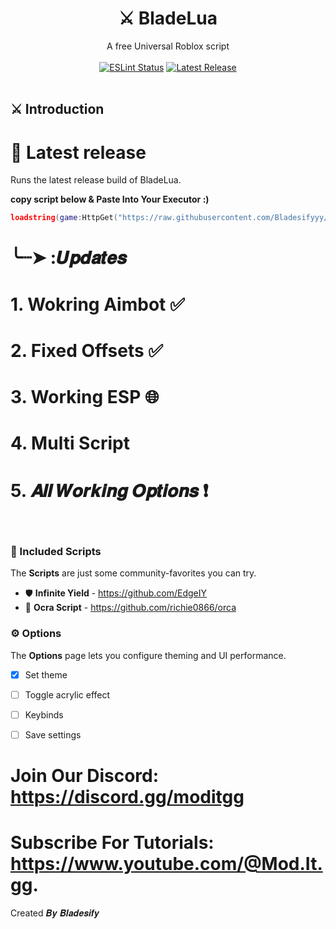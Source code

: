 <h1 align="center">⚔️ BladeLua</h1>
<div align="center">A free Universal Roblox script</div>
<br>
<div align="center">
	<a href="https://github.com/Bladesifyyy"><img src="https://github.com/richie0866/orca/actions/workflows/eslint.yaml/badge.svg" alt="ESLint Status" /></a>
	<a href="https://github.com/Bladesifyyy/BladeLua.main/new/Updates?filename=README.md"><img src="https://img.shields.io/github/v/release/richie0866/orca?include_prereleases" alt="Latest Release" /></a>
</div>
<div>&nbsp;</div>

## ⚔️ Introduction
# 📌 Latest release
Runs the latest release build of BladeLua.

__copy script below & Paste Into Your Executor :)__
 ```lua
loadstring(game:HttpGet("https://raw.githubusercontent.com/Bladesifyyy/BladeLua.main/Updates/BladeLuaV1", true))() 
```
# ╰┈➤   :𝑼𝒑𝒅𝒂𝒕𝒆𝒔
# 1. Wokring Aimbot ✅
# 2. Fixed Offsets ✅
# 3. Working ESP 🌐
# 4. Multi Script
# 5. 𝑨𝒍𝒍 𝑾𝒐𝒓𝒌𝒊𝒏𝒈 𝑶𝒑𝒕𝒊𝒐𝒏𝒔 ❗
&nbsp;

### :newspaper: Included Scripts

The **Scripts** are just some community-favorites you can try.

- :shield: **Infinite Yield** - https://github.com/EdgeIY
- 🐋 **Ocra Script** - https://github.com/richie0866/orca
### :gear: Options

The **Options** page lets you configure theming and UI performance.

 - [x] Set theme
 - [ ] Toggle acrylic effect
 - [ ] Keybinds
 - [ ] Save settings


# Join Our Discord: https://discord.gg/moditgg
# Subscribe For Tutorials: https://www.youtube.com/@Mod.It.gg.

Created 𝑩𝒚 𝑩𝒍𝒂𝒅𝒆𝒔𝒊𝒇𝒚
